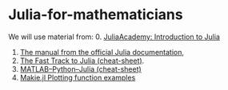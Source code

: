 # Julia-for-mathematicians
 
 We will use material from:
0. [JuliaAcademy: Introduction to Julia](https://github.com/JuliaAcademy/Introduction-to-Julia)
1. [The manual from the official Julia documentation](https://docs.julialang.org/en/v1/manual/getting-started/),
2. [The Fast Track to Julia (cheat-sheet)](https://steffenpl.github.io/Julia-Cheat-Sheet/).
4. [MATLAB–Python–Julia (cheat-sheet)](https://cheatsheets.quantecon.org/)
5. [Makie.jl Plotting function examples](https://makie.juliaplots.org/stable/examples/plotting_functions/)
